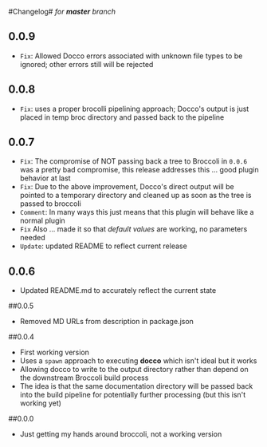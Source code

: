 #Changelog#
*for **master** branch*

## 0.0.9 ##

- `Fix`: Allowed Docco errors associated with unknown file types to be ignored; other errors still will be rejected

## 0.0.8 ##

- `Fix`: uses a proper brocolli pipelining approach; Docco's output is just placed in temp broc directory and passed back to the pipeline

## 0.0.7 ##

- `Fix`: The compromise of NOT passing back a tree to Broccoli in `0.0.6` was a pretty bad compromise, this release addresses this ... good plugin behavior at last
- `Fix`: Due to the above improvement, Docco's direct output will be pointed to a temporary directory and cleaned up as soon as the tree is passed to broccoli
- `Comment`: In many ways this just means that this plugin will behave like a normal plugin
- `Fix` Also ... made it so that *default values* are working, no parameters needed
- `Update`: updated README to reflect current release

## 0.0.6 ##
- Updated README.md to accurately reflect the current state

##0.0.5
- Removed MD URLs from description in package.json

##0.0.4
- First working version
- Uses a `spawn` approach to executing **docco** which isn't ideal but it works
- Allowing docco to write to the output directory rather than depend on the downstream Broccoli build process
- The idea is that the same documentation directory will be passed back into the build pipeline for potentially further processing (but this isn't working yet)

##0.0.0
- Just getting my hands around broccoli, not a working version